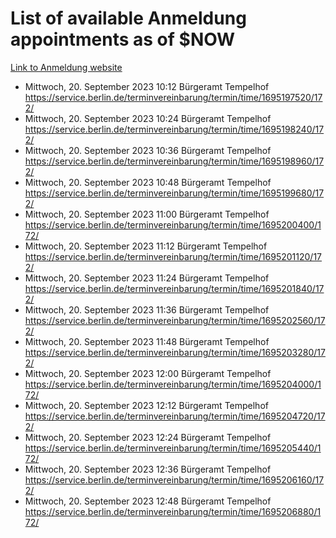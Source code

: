 # List of available Anmeldung appointments as of $NOW
[Link to Anmeldung website](https://service.berlin.de/terminvereinbarung/termin/tag.php?termin=1&anliegen[]=120686&dienstleisterlist=122210,122217,327316,122219,327312,122227,327314,122231,327346,122243,327348,122254,122252,329742,122260,329745,122262,329748,122271,327278,122273,327274,122277,327276,330436,122280,327294,122282,327290,122284,327292,122291,327270,122285,327266,122286,327264,122296,327268,150230,329760,122297,327286,122294,327284,122312,329763,122314,329775,122304,327330,122311,327334,122309,327332,317869,122281,327352,122279,329772,122283,122276,327324,122274,327326,122267,329766,122246,327318,122251,327320,122257,327322,122208,327298,122226,327300&herkunft=http%3A%2F%2Fservice.berlin.de%2Fdienstleistung%2F120686%2F)
- Mittwoch, 20. September 2023 10:12 Bürgeramt Tempelhof https://service.berlin.de/terminvereinbarung/termin/time/1695197520/172/
- Mittwoch, 20. September 2023 10:24 Bürgeramt Tempelhof https://service.berlin.de/terminvereinbarung/termin/time/1695198240/172/
- Mittwoch, 20. September 2023 10:36 Bürgeramt Tempelhof https://service.berlin.de/terminvereinbarung/termin/time/1695198960/172/
- Mittwoch, 20. September 2023 10:48 Bürgeramt Tempelhof https://service.berlin.de/terminvereinbarung/termin/time/1695199680/172/
- Mittwoch, 20. September 2023 11:00 Bürgeramt Tempelhof https://service.berlin.de/terminvereinbarung/termin/time/1695200400/172/
- Mittwoch, 20. September 2023 11:12 Bürgeramt Tempelhof https://service.berlin.de/terminvereinbarung/termin/time/1695201120/172/
- Mittwoch, 20. September 2023 11:24 Bürgeramt Tempelhof https://service.berlin.de/terminvereinbarung/termin/time/1695201840/172/
- Mittwoch, 20. September 2023 11:36 Bürgeramt Tempelhof https://service.berlin.de/terminvereinbarung/termin/time/1695202560/172/
- Mittwoch, 20. September 2023 11:48 Bürgeramt Tempelhof https://service.berlin.de/terminvereinbarung/termin/time/1695203280/172/
- Mittwoch, 20. September 2023 12:00 Bürgeramt Tempelhof https://service.berlin.de/terminvereinbarung/termin/time/1695204000/172/
- Mittwoch, 20. September 2023 12:12 Bürgeramt Tempelhof https://service.berlin.de/terminvereinbarung/termin/time/1695204720/172/
- Mittwoch, 20. September 2023 12:24 Bürgeramt Tempelhof https://service.berlin.de/terminvereinbarung/termin/time/1695205440/172/
- Mittwoch, 20. September 2023 12:36 Bürgeramt Tempelhof https://service.berlin.de/terminvereinbarung/termin/time/1695206160/172/
- Mittwoch, 20. September 2023 12:48 Bürgeramt Tempelhof https://service.berlin.de/terminvereinbarung/termin/time/1695206880/172/
